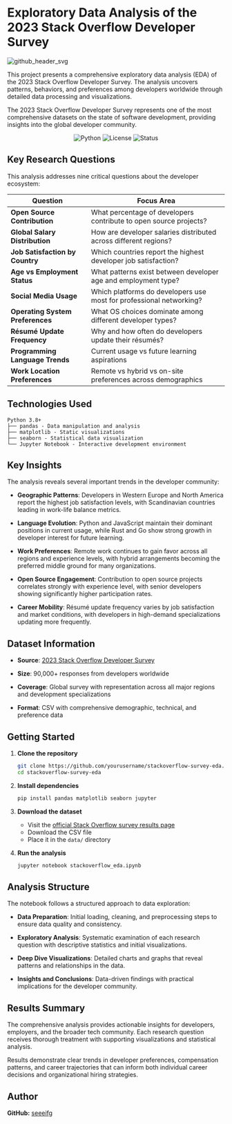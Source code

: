 # Exploratory Data Analysis of the 2023 Stack Overflow Developer Survey
![github_header_svg](https://github.com/user-attachments/assets/708df374-39b8-43aa-9545-173867eef5f0)

This project presents a comprehensive exploratory data analysis (EDA) of the 2023 Stack Overflow Developer Survey. The analysis uncovers patterns, behaviors, and preferences among developers worldwide through detailed data processing and visualizations.

The 2023 Stack Overflow Developer Survey represents one of the most comprehensive datasets on the state of software development, providing insights into the global developer community.

<p align="center">
  <img src="https://img.shields.io/badge/python-v3.8+-blue.svg" alt="Python">
  <img src="https://img.shields.io/badge/license-MIT-green.svg" alt="License">
  <img src="https://img.shields.io/badge/status-complete-success.svg" alt="Status">
</p>

## Key Research Questions

This analysis addresses nine critical questions about the developer ecosystem:

| Question | Focus Area |
|----------|------------|
| **Open Source Contribution** | What percentage of developers contribute to open source projects? |
| **Global Salary Distribution** | How are developer salaries distributed across different regions? |
| **Job Satisfaction by Country** | Which countries report the highest developer job satisfaction? |
| **Age vs Employment Status** | What patterns exist between developer age and employment type? |
| **Social Media Usage** | Which platforms do developers use most for professional networking? |
| **Operating System Preferences** | What OS choices dominate among different developer types? |
| **Résumé Update Frequency** | Why and how often do developers update their résumés? |
| **Programming Language Trends** | Current usage vs future learning aspirations |
| **Work Location Preferences** | Remote vs hybrid vs on-site preferences across demographics |

## Technologies Used

```
Python 3.8+
├── pandas - Data manipulation and analysis
├── matplotlib - Static visualizations
├── seaborn - Statistical data visualization
└── Jupyter Notebook - Interactive development environment
```

## Key Insights

The analysis reveals several important trends in the developer community:

- **Geographic Patterns**: Developers in Western Europe and North America report the highest job satisfaction levels, with Scandinavian countries leading in work-life balance metrics.

- **Language Evolution**: Python and JavaScript maintain their dominant positions in current usage, while Rust and Go show strong growth in developer interest for future learning.

- **Work Preferences**: Remote work continues to gain favor across all regions and experience levels, with hybrid arrangements becoming the preferred middle ground for many organizations.

- **Open Source Engagement**: Contribution to open source projects correlates strongly with experience level, with senior developers showing significantly higher participation rates.

- **Career Mobility**: Résumé update frequency varies by job satisfaction and market conditions, with developers in high-demand specializations updating more frequently.

## Dataset Information

- **Source**: [2023 Stack Overflow Developer Survey](https://survey.stackoverflow.co/2023/)

- **Size**: 90,000+ responses from developers worldwide

- **Coverage**: Global survey with representation across all major regions and development specializations

- **Format**: CSV with comprehensive demographic, technical, and preference data

## Getting Started

1. **Clone the repository**
   ```bash
   git clone https://github.com/yourusername/stackoverflow-survey-eda.git
   cd stackoverflow-survey-eda
   ```

2. **Install dependencies**
   ```bash
   pip install pandas matplotlib seaborn jupyter
   ```

3. **Download the dataset**
   - Visit the [official Stack Overflow survey results page](https://survey.stackoverflow.co/2023/)
   - Download the CSV file
   - Place it in the `data/` directory

4. **Run the analysis**
   ```bash
   jupyter notebook stackoverflow_eda.ipynb
   ```

## Analysis Structure

The notebook follows a structured approach to data exploration:

- **Data Preparation**: Initial loading, cleaning, and preprocessing steps to ensure data quality and consistency.

- **Exploratory Analysis**: Systematic examination of each research question with descriptive statistics and initial visualizations.

- **Deep Dive Visualizations**: Detailed charts and graphs that reveal patterns and relationships in the data.

- **Insights and Conclusions**: Data-driven findings with practical implications for the developer community.

## Results Summary

The comprehensive analysis provides actionable insights for developers, employers, and the broader tech community. Each research question receives thorough treatment with supporting visualizations and statistical analysis.

Results demonstrate clear trends in developer preferences, compensation patterns, and career trajectories that can inform both individual career decisions and organizational hiring strategies.

## Author

**GitHub:** [seeeifg](https://github.com/seeeifg)

